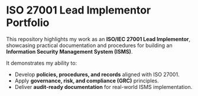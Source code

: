 # ISO 27001 Lead Implementor Portfolio  

This repository highlights my work as an **ISO/IEC 27001 Lead Implementor**, showcasing practical documentation and procedures for building an **Information Security Management System (ISMS)**.  

It demonstrates my ability to:  
- Develop **policies, procedures, and records** aligned with ISO 27001.  
- Apply **governance, risk, and compliance (GRC)** principles.  
- Deliver **audit-ready documentation** for real-world ISMS implementation.  
